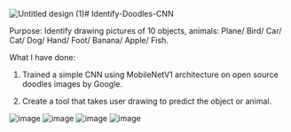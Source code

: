 ![Untitled design (1)](https://github.com/user-attachments/assets/47af870e-228f-4a79-93e4-3db1571035ab)# Identify-Doodles-CNN

Purpose: Identify drawing pictures of 10 objects, animals: Plane/ Bird/ Car/ Cat/ Dog/ Hand/ Foot/ Banana/ Apple/ Fish.

What I have done:
1. Trained a simple CNN using MobileNetV1 architecture on open source doodles images by Google.

2. Create a tool that takes user drawing to predict the object or animal.

![image](https://github.com/user-attachments/assets/e0caf84c-b446-4cfc-b9ae-e73a1a79c02b)
![image](https://github.com/user-attachments/assets/fb165795-a407-4abc-a44e-ed562abe5b75)
![image](https://github.com/user-attachments/assets/92b53213-3ab3-4877-8608-35677d03f3e3)
![image](https://github.com/user-attachments/assets/a0ee57b8-0fdb-476c-ad6c-2e5226e52dbb)
